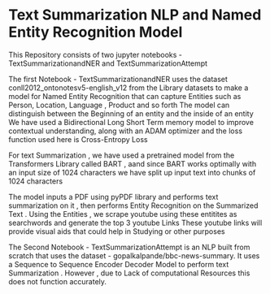 # Text Summarization NLP and Named Entity Recognition Model 

This Repository consists of two jupyter notebooks - TextSummarizationandNER and TextSummarizationAttempt

The first Notebook - TextSummarizationandNER uses the dataset conll2012_ontonotesv5-english_v12 from the Library datasets
to make a model for Named Entity Recognition that can capture Entities such as Person, Location, Language , Product and so forth
The model can distinguish between the Beginning of an entity and the inside of an entity
We have used a Bidirectional Long Short Term memory model to improve contextual understanding, along with an ADAM optimizer and the loss function used here is Cross-Entropy Loss

For text Summarization , we have used a pretrained model from the Transformers Library called BART , aand since BART works optimally with an input size of 1024 characters
we have split up input text into chunks of 1024 characters

The model inputs a PDF using pyPDF library and performs text summarization on it , then performs Entity Recognition on the Summarized Text . Using the Entities , we scrape youtube using these entitites as searchwords and generate the top 3 youtube Links 
These youtube links will provide visual aids that could help in Studying or other purposes

The Second Notebook - TextSummarizationAttempt is an NLP built from scratch that uses the dataset - gopalkalpande/bbc-news-summary. It uses a Sequence to Sequence Encoder Decoder Model to perform text Summarization . However , due to Lack of computational Resources this does not function accurately.




